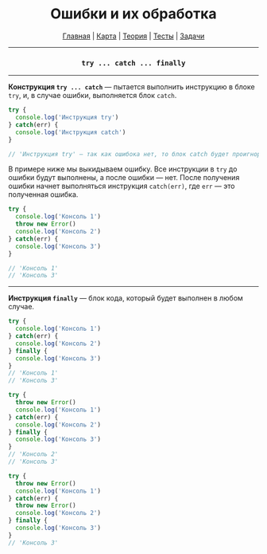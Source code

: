 <div align="center">

# Ошибки и их обработка

[Главная](https://github.com/dollaween/junior-roadmap/)
|
[Карта](/roadmap/README.md)
|
[Теория](/theory/README.md)
|
[Тесты](/tests/README.md)
|
[Задачи](/tasks/README.md)

</div>

---

<div align="center">

### `try ... catch ... finally`

</div>

---

**Конструкция `try ... catch`** — пытается выполнить инструкцию в блоке `try`, и, в случае ошибки, выполняется блок `catch`.

```js
try {
  console.log('Инструкция try')
} catch(err) {
  console.log('Инструкция catch')
}

// 'Инструкция try' — так как ошибока нет, то блок catch будет проигнорирован
```

В примере ниже мы выкидываем ошибку. Все инструкции в `try` до ошибки будут выполнены, а после ошибки — нет. После получения ошибки начнет выполняться инструкция `catch(err)`, где `err` — это полученная ошибка.
```js
try {
  console.log('Консоль 1')
  throw new Error()
  console.log('Консоль 2')
} catch(err) {
  console.log('Консоль 3')
}

// 'Консоль 1'
// 'Консоль 3'
```

---

**Инструкция `finally`** — блок кода, который будет выполнен в любом случае.

```js
try {
  console.log('Консоль 1')
} catch(err) {
  console.log('Консоль 2')
} finally {
  console.log('Консоль 3')
}
// 'Консоль 1'
// 'Консоль 3'

try {
  throw new Error()
  console.log('Консоль 1')
} catch(err) {
  console.log('Консоль 2')
} finally {
  console.log('Консоль 3')
}
// 'Консоль 2'
// 'Консоль 3'

try {
  throw new Error()
  console.log('Консоль 1')
} catch(err) {
  throw new Error()
  console.log('Консоль 2')
} finally {
  console.log('Консоль 3')
}
// 'Консоль 3'
```
